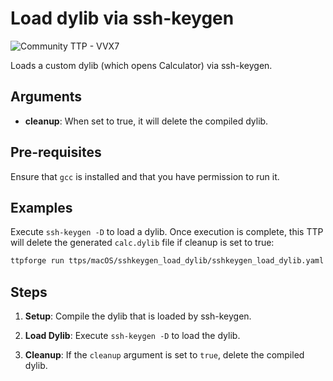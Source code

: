 # Load dylib via ssh-keygen

![Community TTP - VVX7](https://img.shields.io/badge/Community_TTP-green)

Loads a custom dylib (which opens Calculator) via ssh-keygen.

## Arguments

- **cleanup**: When set to true, it will delete the compiled dylib.

## Pre-requisites

Ensure that `gcc` is installed and that you have permission to run it.

## Examples

Execute `ssh-keygen -D` to load a dylib. Once execution is complete,
this TTP will delete the generated `calc.dylib` file if cleanup is
set to true:

```bash
ttpforge run ttps/macOS/sshkeygen_load_dylib/sshkeygen_load_dylib.yaml
```

## Steps

1. **Setup**: Compile the dylib that is loaded by ssh-keygen.

1. **Load Dylib**: Execute `ssh-keygen -D` to load the dylib.

1. **Cleanup**: If the `cleanup` argument is set to `true`, delete the
   compiled dylib.
